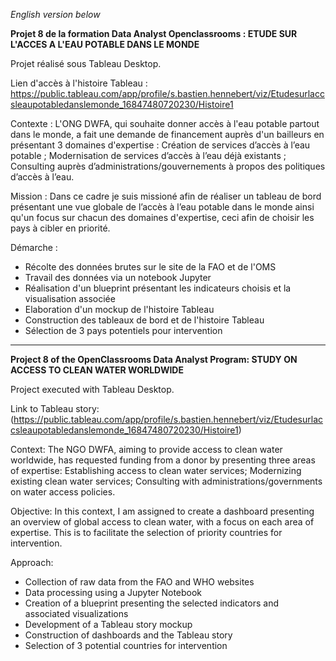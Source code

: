 *English version below*

**Projet 8 de la formation Data Analyst Openclassrooms : ETUDE SUR L'ACCES A L'EAU POTABLE DANS LE MONDE**

Projet réalisé sous Tableau Desktop.

Lien d'accès à l'histoire Tableau : https://public.tableau.com/app/profile/s.bastien.hennebert/viz/Etudesurlaccsleaupotabledanslemonde_16847480720230/Histoire1

Contexte : L'ONG DWFA, qui souhaite donner accès à l'eau potable partout dans le monde, a fait une demande de financement auprès d'un bailleurs en présentant 3 domaines d'expertise : Création de services d’accès à l’eau potable ; Modernisation de services d’accès à l’eau déjà existants ; Consulting auprès d’administrations/gouvernements à propos des politiques d’accès à l’eau.

Mission : Dans ce cadre je suis missioné afin de réaliser un tableau de bord présentant une vue globale de l’accès à l’eau potable dans le monde ainsi qu'un focus sur chacun des domaines d'expertise, ceci afin de choisir les pays à cibler en priorité.

Démarche :
- Récolte des données brutes sur le site de la FAO et de l'OMS
- Travail des données via un notebook Jupyter 
- Réalisation d'un blueprint présentant les indicateurs choisis et la visualisation associée
- Elaboration d'un mockup de l'histoire Tableau
- Construction des tableaux de bord et de l'histoire Tableau
- Sélection de 3 pays potentiels pour intervention



--------------------------------------------------------------------------------------------------------------


**Project 8 of the OpenClassrooms Data Analyst Program: STUDY ON ACCESS TO CLEAN WATER WORLDWIDE**

Project executed with Tableau Desktop.

Link to Tableau story: (https://public.tableau.com/app/profile/s.bastien.hennebert/viz/Etudesurlaccsleaupotabledanslemonde_16847480720230/Histoire1)

Context: The NGO DWFA, aiming to provide access to clean water worldwide, has requested funding from a donor by presenting three areas of expertise: Establishing access to clean water services; Modernizing existing clean water services; Consulting with administrations/governments on water access policies.

Objective: In this context, I am assigned to create a dashboard presenting an overview of global access to clean water, with a focus on each area of expertise. This is to facilitate the selection of priority countries for intervention.

Approach:
- Collection of raw data from the FAO and WHO websites
- Data processing using a Jupyter Notebook
- Creation of a blueprint presenting the selected indicators and associated visualizations
- Development of a Tableau story mockup
- Construction of dashboards and the Tableau story
- Selection of 3 potential countries for intervention
